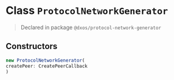 # Class `ProtocolNetworkGenerator`
> Declared in package `@dxos/protocol-network-generator`

## Constructors
```ts
new ProtocolNetworkGenerator(
createPeer: CreatePeerCallback
)
```
